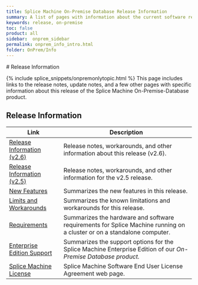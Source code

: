 ```yaml
---
title: Splice Machine On-Premise Database Release Information
summary: A list of pages with information about the current software release.
keywords: release, on-premise
toc: false
product: all
sidebar:  onprem_sidebar
permalink: onprem_info_intro.html
folder: OnPrem/Info
---
```

<section>
<div class="TopicContent" data-swiftype-index="true" markdown="1">
# Release Information

{% include splice_snippets/onpremonlytopic.html %}
This page includes links to the release notes, update notes, and a few
other pages with specific information about this release of the Splice
Machine On-Premise-Database product.

## Release Information

<table summary="Summary table with links to and descriptions of pages that list specific topics in this documentation suite">
                <col />
                <col />
                <thead>
                    <tr>
                        <th>Link</th>
                        <th>Description</th>
                    </tr>
                </thead>
                <tbody>
					<tr>
						<td><a href="onprem_info_release.html">Release Information (v2.6)</a></td>
						<td>Release notes, workarounds, and other information about this release (v2.6).</td>
					</tr>
					<tr>
						<td><a href="onprem_info_release2.5.html">Release Information (v2.5)</a></td>
						<td>Release notes, workarounds, and other information for the v2.5 release.</td>
					</tr>
                    <tr>
                        <td><a href="onprem_info_newfeatures.html">New Features</a>
                        </td>
                        <td>Summarizes the new features in this release.</td>
                    </tr>
                    <tr>
                        <td><a href="onprem_info_workarounds.html">Limits and Workarounds</a>
                        </td>
                        <td>Summarizes the known limitations and workarounds for this release.</td>
                    </tr>
                    <tr>
                        <td><a href="onprem_info_requirements.html">Requirements</a>
                        </td>
                        <td>Summarizes the hardware and software requirements for Splice Machine running on a cluster or on a standalone computer.</td>
                    </tr>
                    <tr>
                        <td><a href="onprem_info_editions.html">Enterprise Edition Support</a>
                        </td>
                        <td>Summarizes the support options for the Splice Machine Enterprise Edition of our <em>On-Premise Database product.</em></td>
                    </tr>
                    <tr>
                        <td><a href="https://www.splicemachine.com/company/end-user-license-agreement/" target="_blank">Splice Machine License</a>
                        </td>
                        <td>Splice Machine Software End User License Agreement web page.</td>
                    </tr>
                </tbody>
            </table>
</div>
</section>

